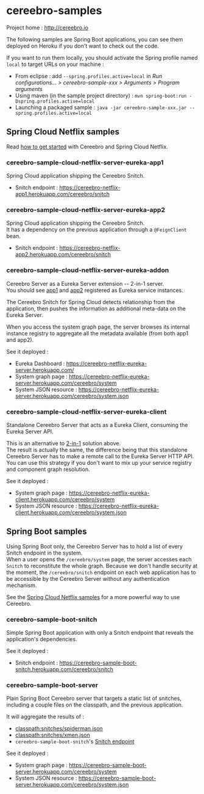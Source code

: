 # cereebro-samples

Project home : http://cereebro.io

The following samples are Spring Boot applications, you can see them deployed on Heroku if you don't want to check out the code.

If you want to run them locally, you should activate the Spring profile named `local` to target URLs on your machine :

 * From eclipse : add `--spring.profiles.active=local` in _Run configurations... > cereebro-sample-xxx > Arguments > Program arguments_ 
 * Using maven (in the sample project directory) : `mvn spring-boot:run -Dspring.profiles.active=local`
 * Launching a packaged sample : `java -jar cereebro-sample-xxx.jar --spring.profiles.active=local`

## Spring Cloud Netflix samples

Read [how to get started](https://github.com/cereebro/cereebro/wiki/Using-Cereebro-with-Spring-Cloud-Netflix-and-the-Eureka-Server) with Cereebro and Spring Cloud Netflix.

### cereebro-sample-cloud-netflix-server-eureka-app1

Spring Cloud application shipping the Cereebro Snitch.

 * Snitch endpoint : https://cereebro-netflix-app1.herokuapp.com/cereebro/snitch

### cereebro-sample-cloud-netflix-server-eureka-app2

Spring Cloud application shipping the Cereebro Snitch.    
It has a dependency on the previous application through a `@FeignClient` bean.

* Snitch endpoint : https://cereebro-netflix-app2.herokuapp.com/cereebro/snitch

### cereebro-sample-cloud-netflix-server-eureka-addon

Cereebro Server as a Eureka Server extension -- 2-in-1 server.  
You should see [app1](#cereebro-sample-cloud-netflix-server-eureka-app2) and 
[app2](#cereebro-sample-cloud-netflix-server-eureka-app2) 
registered as Eureka service instances. 

The Cereebro Snitch for Spring Cloud detects relationship from the application, 
then pushes the information as additional meta-data on the Eureka Server.

When you access the system graph page, the server browses its internal instance registry 
to aggregate all the metadata available (from both app1 and app2).

See it deployed :

 * Eureka Dashboard : https://cereebro-netflix-eureka-server.herokuapp.com/
 * System graph page : https://cereebro-netflix-eureka-server.herokuapp.com/cereebro/system
 * System JSON resource : https://cereebro-netflix-eureka-server.herokuapp.com/cereebro/system.json

### cereebro-sample-cloud-netflix-server-eureka-client

Standalone Cereebro Server that acts as a Eureka Client, 
consuming the Eureka Server API.  

This is an alternative to [2-in-1](#cereebro-sample-cloud-netflix-server-eureka-addon) solution above.   
The result is actually the same, the difference being that this standalone Cereebro Server 
has to make a remote call to the Eureka Server HTTP API.  
You can use this strategy if you don't want to mix up your service registry and component graph resolution.

See it deployed : 

 * System graph page : https://cereebro-netflix-eureka-client.herokuapp.com/cereebro/system
 * System JSON resource : https://cereebro-netflix-eureka-client.herokuapp.com/cereebro/system.json

## Spring Boot samples

Using Spring Boot only, the Cereebro Server has to hold a list of every Snitch endpoint in the system.  
When a user opens the `/cereebro/system` page, the server accesses each `Snitch` to reconstitute the whole graph. 
Because we don't handle security at the moment, the `/cereebro/snitch` endpoint on each web application has to be 
accessible by the Cereebro Server without any authentication mechanism.  

See the [Spring Cloud Netflix samples](#spring-cloud-netflix-samples) for a more powerful way to use Cereebro.

### cereebro-sample-boot-snitch

Simple Spring Boot application with only a Snitch endpoint that reveals the application's dependencies.

See it deployed :

 * Snitch endpoint : https://cereebro-sample-boot-snitch.herokuapp.com/cereebro/snitch

### cereebro-sample-boot-server

Plain Spring Boot Cereebro server that targets a static list of snitches, 
including a couple files on the classpath, and the previous application.

It will aggregate the results of :

 * [classpath:snitches/spiderman.json](cereebro-sample-boot-server/src/main/resources/snitches/spiderman.json)
 * [classpath:snitches/xmen.json](cereebro-sample-boot-server/src/main/resources/snitches/xmen.json)
 * `cereebro-sample-boot-snitch`'s [Snitch endpoint](https://cereebro-sample-boot-snitch.herokuapp.com/cereebro/snitch)

See it deployed :

 * System graph page : https://cereebro-sample-boot-server.herokuapp.com/cereebro/system
 * System JSON resource : https://cereebro-sample-boot-server.herokuapp.com/cereebro/system.json
